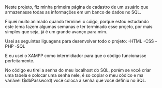 Neste projeto, fiz minha primeira página de cadastro de um usuário que armazenasse todas as informações em um banco de dados no SQL.

Fiquei muito animado quando terminei o cóigo, porque estou estudando este tema fazem algumas semanas e ter terminado esse projeto, por mais simples que seja, já é um grande avanço para mim.

Usei as seguintes liguagens para desenvolver todo o projeto:
-HTML
-CSS
-PHP
-SQL

E eu usei o XAMPP como intermidiador para que o código funcionasse perfeitamente.

No código eu tirei a senha do meu localhost do SQL, porém se você criar uma tabela e colocar uma senha nele, é so copiar o meu códico e ma variável ($dbPassword) você coloca a senha que você
definiu no SQL.
